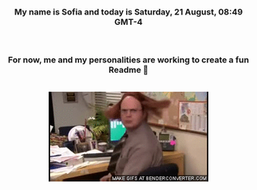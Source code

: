 


<div align="center">
<h3 >My name is Sofia and today is Saturday, 21 August, 08:49 GMT-4</h3><br>
<h3 >For now, me and my personalities are working to create a fun Readme 👋
</h3><br>
<img src='img/dwight.gif' alt='working...'/>
</div>
